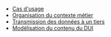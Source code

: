 * <a href="sfe_cas_usage.html">Cas d'usage</a>
* <a href="sfe_organisation_contexte_metier.html">Organisation du contexte métier</a>
* <a href="sfe_transfert_des_donnees_a_un_tiers.html">Transmission des données à un tiers</a>
* <a href="sfe_modelisation_contenu.html">Modélisation du contenu du DUI</a>